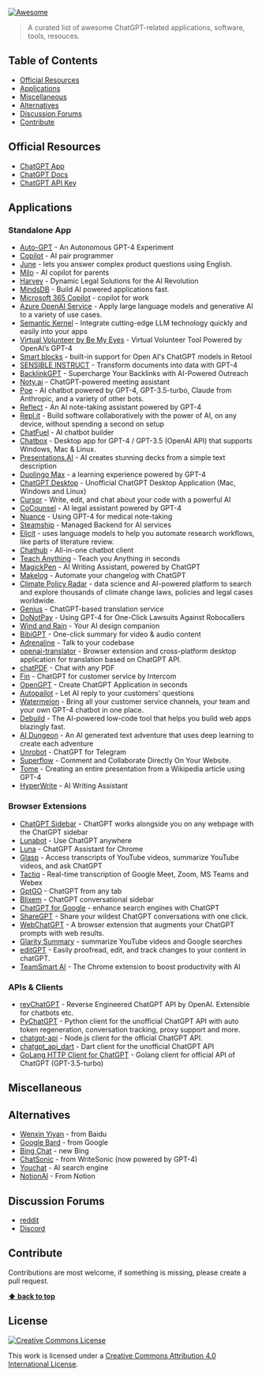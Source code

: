[![Awesome](https://cdn.rawgit.com/sindresorhus/awesome/d7305f38d29fed78fa85652e3a63e154dd8e8829/media/badge.svg)](https://github.com/sindresorhus/awesome)

> A curated list of awesome ChatGPT-related applications, software, tools, resouces.

## Table of Contents

- [Official Resources](#official-resources)
- [Applications](#applications)
- [Miscellaneous](#miscellaneous)
- [Alternatives](#alternatives)
- [Discussion Forums](#discussion-forums)
- [Contribute](#contribute)

## Official Resources

- [ChatGPT App](https://chat.openai.com/)
- [ChatGPT Docs](https://platform.openai.com/docs/)
- [ChatGPT API Key](https://platform.openai.com/account/api-keys)

## Applications

### Standalone App

- [Auto-GPT](https://github.com/Torantulino/Auto-GPT) - An Autonomous GPT-4 Experiment
- [Copilot](https://github.com/features/copilot/) - AI pair programmer
- [June](https://www.june.so/ai) - lets you answer complex product questions using English.
- [Milo](https://www.joinmilo.com/) - AI copilot for parents
- [Harvey](https://www.harvey.ai/) - Dynamic Legal Solutions for the AI Revolution
- [MindsDB](https://mindsdb.com/) - Build AI powered applications fast.
- [Microsoft 365 Copilot](https://blogs.microsoft.com/blog/2023/03/16/introducing-microsoft-365-copilot-your-copilot-for-work/) - copilot for work
- [Azure OpenAI Service](https://azure.microsoft.com/en-us/products/cognitive-services/openai-service/) - Apply large language models and generative AI to a variety of use cases.
- [Semantic Kernel](https://github.com/microsoft/semantic-kernel) - Integrate cutting-edge LLM technology quickly and easily into your apps
- [Virtual Volunteer by Be My Eyes](https://www.bemyeyes.com/) - Virtual Volunteer Tool Powered by OpenAI’s GPT-4
- [Smart blocks](https://docs.retool.com/docs/retool-workflows-blocks?ref=retool.com#smart) - built-in support for Open AI's ChatGPT models in Retool
- [SENSIBLE INSTRUCT](https://app.sensible.so/instruct/) - Transform documents into data with GPT-4
- [BacklinkGPT](https://www.backlinkgpt.com/) - Supercharge Your Backlinks with AI-Powered Outreach
- [Noty.ai](https://noty.ai/) - ChatGPT-powered meeting assistant
- [Poe](https://poe.com/) - AI chatbot powered by GPT-4, GPT-3.5-turbo, Claude from Anthropic, and a variety of other bots.
- [Reflect](https://reflect.app/) - An AI note-taking assistant powered by GPT-4
- [Repl.it](https://replit.com/) - Build software collaboratively with the power of AI, on any device, without spending a second on setup
- [ChatFuel](https://chatfuel.com/ai) - AI chatbot builder
- [Chatbox](https://github.com/Bin-Huang/chatbox) - Desktop app for GPT-4 / GPT-3.5 (OpenAI API) that supports Windows, Mac & Linux.
- [Presentations.AI](https://www.presentations.ai/) - AI creates stunning decks from a simple text description
- [Duolingo Max](https://blog.duolingo.com/duolingo-max/) - a learning experience powered by GPT-4
- [ChatGPT Desktop](https://github.com/lencx/ChatGPT) - Unofficial ChatGPT Desktop Application (Mac, Windows and Linux)
- [Cursor](https://www.cursor.so/) - Write, edit, and chat about your code with a powerful AI
- [CoCounsel](https://casetext.com/) - AI legal assistant powered by GPT-4
- [Nuance](https://www.nuance.com/index.html) - Using GPT-4 for medical note-taking
- [Steamship](https://www.steamship.com/) - Managed Backend for AI services
- [Elicit](https://elicit.org/) - uses language models to help you automate research workflows, like parts of literature review.
- [Chathub](https://github.com/chathub-dev/chathub) - All-in-one chatbot client
- [Teach Anything](https://www.teach-anything.com/) - Teach you Anything in seconds
- [MagickPen](https://magickpen.com/) - AI Writing Assistant, powered by ChatGPT
- [Makelog](https://www.makelog.com/gpt3) - Automate your changelog
  with ChatGPT
- [Climate Policy Radar](https://climatepolicyradar.org/) - data science and AI-powered platform to search and explore thousands of climate change laws, policies and legal cases worldwide.
- [Genius](https://fsys.app/) - ChatGPT-based translation service
- [DoNotPay](https://donotpay.com/) - Using GPT-4 for One-Click Lawsuits Against Robocallers
- [Wind and Rain](https://www.genius.design/) - Your AI design companion
- [BibiGPT](https://github.com/JimmyLv/BibiGPT) - One-click summary for video & audio content
- [Adrenaline](https://github.com/shobrook/adrenaline/) - Talk to your codebase
- [openai-translator](https://github.com/yetone/openai-translator) - Browser extension and cross-platform desktop application for translation based on ChatGPT API.
- [chatPDF](https://www.chatpdf.com/) - Chat with any PDF
- [Fin](https://www.intercom.com/ai-bot) - ChatGPT for customer service by Intercom
- [OpenGPT](https://open-gpt.app/en) - Create ChatGPT Application in seconds
- [Autopailot](https://www.autopailot.com/) - Let AI reply to your customers' questions
- [Watermelon](https://watermelon.co/) - Bring all your customer service channels, your team and your own GPT-4 chatbot in one place.
- [Debuild](https://debuild.app/) - The AI-powered low-code tool that helps you build web apps blazingly fast.
- [AI Dungeon](https://play.aidungeon.io/) - An AI generated text adventure that uses deep learning to create each adventure
- [Unrobot](https://t.me/unrobot) - ChatGPT for Telegram
- [Superflow](https://www.usesuperflow.com/) - Comment and Collaborate Directly On Your Website.
- [Tome](https://beta.tome.app/) - Creating an entire presentation from a Wikipedia article using GPT-4
- [HyperWrite](https://hyperwriteai.com/) - AI Writing Assistant

### Browser Extensions

- [ChatGPT Sidebar](https://chatgpt-sidebar.com/) - ChatGPT works alongside you on any webpage with the ChatGPT sidebar
- [Lunabot](https://lunabot.ai/en/) - Use ChatGPT anywhere
- [Luna](https://chrome.google.com/webstore/detail/luna-chatgpt-for-your-bro/bignkmclhhmhagjojehblmmaifljphfe) - ChatGPT Assistant for Chrome
- [Glasp](https://chrome.google.com/webstore/detail/chatgpt-chrome-extension/cdjifpfganmhoojfclednjdnnpooaojb) - Access transcripts of YouTube videos, summarize YouTube videos, and ask ChatGPT
- [Tactiq](https://tactiq.io/) - Real-time transcription of Google Meet, Zoom, MS Teams and Webex
- [GptGO](https://chrome.google.com/webstore/detail/gptgo-chatgpt-from-any-ta/oeekolihnpojdigebjbhnkhbepjdoidi) - ChatGPT from any tab
- [Blixem](https://chrome.google.com/webstore/detail/blixem-chatgpt-conversati/igcbaeppnhkchlkjlfeohlappemagalm) - ChatGPT conversational sidebar
- [ChatGPT for Google](https://github.com/wong2/chatgpt-google-extension) - enhance search engines with ChatGPT
- [ShareGPT](https://sharegpt.com/) - Share your wildest ChatGPT conversations with one click.
- [WebChatGPT](https://github.com/qunash/chatgpt-advanced) - A browser extension that augments your ChatGPT prompts with web results.
- [Glarity Summary](https://glarity.app/) - summarize YouTube videos and Google searches
- [editGPT](https://www.editgpt.app/) - Easily proofread, edit, and track changes to your content in chatGPT.
- [TeamSmart AI](https://www.teamsmart.ai/) - The Chrome extension to boost productivity with AI

### APIs & Clients

- [revChatGPT](https://github.com/acheong08/ChatGPT) - Reverse Engineered ChatGPT API by OpenAI. Extensible for chatbots etc.
- [PyChatGPT](https://github.com/rawandahmad698/PyChatGPT) - Python client for the unofficial ChatGPT API with auto token regeneration, conversation tracking, proxy support and more.
- [chatgpt-api](https://github.com/transitive-bullshit/chatgpt-api) - Node.js client for the official ChatGPT API.
- [chatgpt_api_dart](https://github.com/MisterJimson/chatgpt_api_dart) - Dart client for the unofficial ChatGPT API
- [GoLang HTTP Client for ChatGPT](https://github.com/AlmazDelDiablo/gpt3-5-turbo-go) - Golang client for official API of ChatGPT (GPT-3.5-turbo)

## Miscellaneous

## Alternatives

- [Wenxin Yiyan](https://t.me/unrobot) - from Baidu
- [Google Bard](https://bard.google.com/) - from Google
- [Bing Chat](https://www.bing.com/new) - new Bing
- [ChatSonic](https://writesonic.com/chat) - from WriteSonic (now powered by GPT-4)
- [Youchat](https://you.com/) - AI search engine
- [NotionAI](https://www.notion.so/product/ai) - From Notion

## Discussion Forums

- [reddit](https://www.reddit.com/r/ChatGPT/)
- [Discord](https://discord.com/invite/openai)

## Contribute

Contributions are most welcome, if something is missing, please create a pull request.

**[⬆ back to top](#table-of-contents)**

## License

[![Creative Commons License](http://i.creativecommons.org/l/by/4.0/88x31.png)](https://creativecommons.org/licenses/by/4.0/)

This work is licensed under a [Creative Commons Attribution 4.0 International License](http://creativecommons.org/licenses/by/4.0/).
